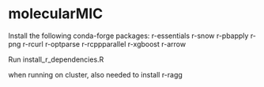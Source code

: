 # molecularMIC
Install the following conda-forge packages: 
r-essentials
r-snow
r-pbapply
r-png 
r-rcurl
r-optparse
r-rcppparallel
r-xgboost
r-arrow

Run install_r_dependencies.R

when running on cluster, also needed to install r-ragg
